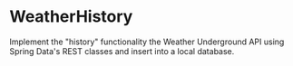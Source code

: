 WeatherHistory
==============

Implement the "history" functionality the Weather Underground API using Spring Data's REST classes and insert into a local database.
